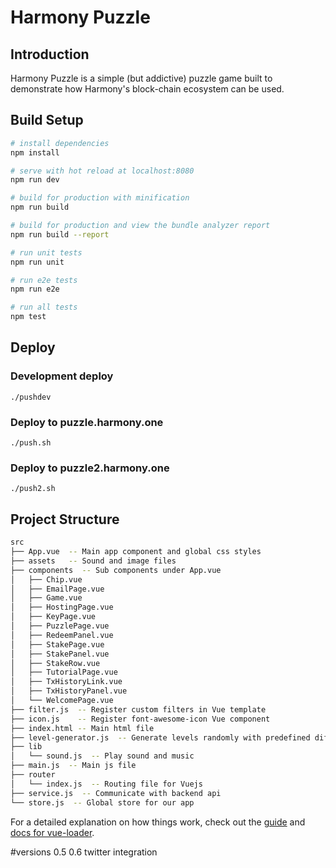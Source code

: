# Harmony Puzzle

## Introduction

Harmony Puzzle is a simple (but addictive) puzzle game built to demonstrate how Harmony's block-chain ecosystem can be used.

## Build Setup

```bash
# install dependencies
npm install

# serve with hot reload at localhost:8080
npm run dev

# build for production with minification
npm run build

# build for production and view the bundle analyzer report
npm run build --report

# run unit tests
npm run unit

# run e2e tests
npm run e2e

# run all tests
npm test
```

## Deploy

### Development deploy

```
./pushdev
```

### Deploy to puzzle.harmony.one

```
./push.sh
```

### Deploy to puzzle2.harmony.one

```
./push2.sh
```

## Project Structure

```bash
src
├── App.vue  -- Main app component and global css styles
├── assets   -- Sound and image files
├── components  -- Sub components under App.vue
│   ├── Chip.vue
│   ├── EmailPage.vue
│   ├── Game.vue
│   ├── HostingPage.vue
│   ├── KeyPage.vue
│   ├── PuzzlePage.vue
│   ├── RedeemPanel.vue
│   ├── StakePage.vue
│   ├── StakePanel.vue
│   ├── StakeRow.vue
│   ├── TutorialPage.vue
│   ├── TxHistoryLink.vue
│   ├── TxHistoryPanel.vue
│   └── WelcomePage.vue
├── filter.js  -- Register custom filters in Vue template
├── icon.js    -- Register font-awesome-icon Vue component
├── index.html -- Main html file
├── level-generator.js  -- Generate levels randomly with predefined difficulty
├── lib
│   └── sound.js  -- Play sound and music
├── main.js  -- Main js file
├── router
│   └── index.js  -- Routing file for Vuejs
├── service.js  -- Communicate with backend api
└── store.js  -- Global store for our app
```


For a detailed explanation on how things work, check out the [guide](http://vuejs-templates.github.io/webpack/) and [docs for vue-loader](http://vuejs.github.io/vue-loader).

#versions
0.5
0.6 twitter integration
